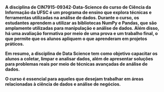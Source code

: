 <p><strong>A disciplina de CIN7915-09342-Data-Science do curso de Ciência da Informação da UFSC é um programa de ensino que explora técnicas e ferramentas utilizadas na análise de dados. Durante o curso, os estudantes aprendem a utilizar as bibliotecas NumPy e Pandas, que são amplamente utilizadas para manipulação e análise de dados. Além disso, há uma avaliação formativa por meio de uma prova e um trabalho final, o que permite que os alunos apliquem o que aprenderam em projetos práticos.

Em resumo, a disciplina de Data Science tem como objetivo capacitar os alunos a coletar, limpar e analisar dados, além de apresentar soluções para problemas reais por meio de técnicas avançadas de análise de dados.
  
  O curso é essencial para aqueles que desejam trabalhar em áreas relacionadas à ciência de dados e análise de negócios.
  
  </strong></p> 
